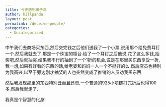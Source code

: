 ```yaml
---
title: 今天遇到骗子鸟
author: killpanda
layout: post
permalink: /deceive-people/
categories:
  - Uncategorized
---
```

中午我们去商场买东西,然后交完钱之后他们送我了一个小票,说用那个给免费耳钉一个.然后我就去了.那是一个珠宝的柜台.给了一个耳钉之后他说,花了这么多钱,抽奖吧,然后就抽奖.结果我不行的抽到了一个1折的机会,说是在那里买东西享受一折,我一想,如果有好看的东西的话,给老婆和妈妈一人一个不挺好的么.然后店员也特别为我高兴,以至于旁边刚才抽奖的人也突然变成了推销的人员劝我买东西.

然后我发现那里的东西特别丑而且还贵,一个普通的925小项链打完折后也得100多,然后我就走了.

我真是个智慧的化身!